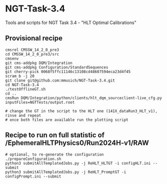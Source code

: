 # NGT-Task-3.4
Tools and scripts for NGT Task 3.4 - "HLT Optimal Calibrations"

## Provisional recipe
```
cmsrel CMSSW_14_2_0_pre3
cd CMSSW_14_2_0_pre3/src
cmsenv
git cms-addpkg DQM/Integration
git cms-addpkg Configuration/StandardSequences
git cherry-pick 0068f5ffc11146c13108cd48607594eca23d4f45
scram b -j 20
git clone git@github.com:mmusich/NGT-Task-3.4.git
cd NGT-Task-3.4
./testOfflineGT.sh
cd ..
cmsRun DQM/Integration/python/clients/hlt_dqm_sourceclient-live_cfg.py inputFiles=NGTTests/output.root

# change the GT in the script to the HLT one (141X_dataRun3_HLT_v1), rinse and repeat
# once both files are available run the plotting script
```

## Recipe to run on full statistic of /EphemeralHLTPhysics0/Run2024H-v1/RAW
```
# optional, to re-generate the configuration
./prepareConfiguration.sh
python3 submitAllTemplatedJobs.py -j ReHLT_HLTGT -i configHLT.ini --submit
python3 submitAllTemplatedJobs.py -j ReHLT_PromptGT -i configPrompt.ini --submit
```

